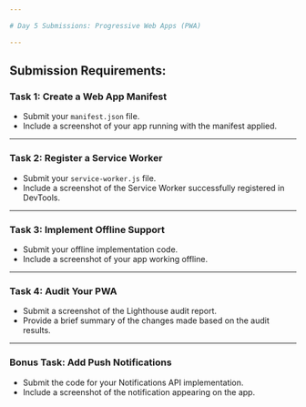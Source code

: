 ```yaml
---

# Day 5 Submissions: Progressive Web Apps (PWA)

---
```


## Submission Requirements:

### Task 1: Create a Web App Manifest
- Submit your `manifest.json` file.
- Include a screenshot of your app running with the manifest applied.

---

### Task 2: Register a Service Worker
- Submit your `service-worker.js` file.
- Include a screenshot of the Service Worker successfully registered in DevTools.

---

### Task 3: Implement Offline Support
- Submit your offline implementation code.
- Include a screenshot of your app working offline.

---

### Task 4: Audit Your PWA
- Submit a screenshot of the Lighthouse audit report.
- Provide a brief summary of the changes made based on the audit results.

---

### Bonus Task: Add Push Notifications
- Submit the code for your Notifications API implementation.
- Include a screenshot of the notification appearing on the app.
```

